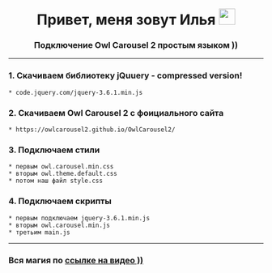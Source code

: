 <h1 align="center">Привет, меня зовут Илья
<img src="https://github.com/blackcater/blackcater/raw/main/images/Hi.gif" height="32"/></h1>
<h3 align="center">Подключение Owl Carousel 2 простым языком ))</h3>

---

### 1. Скачиваем библиотеку jQuuery - compressed version!
    * code.jquery.com/jquery-3.6.1.min.js
### 2. Скачиваем Owl Carousel 2 с фоициального сайта 
    * https://owlcarousel2.github.io/OwlCarousel2/
### 3. Подключаем стили
    * первым owl.carousel.min.css
    * вторым owl.theme.default.css
    * потом наш файл style.css
### 4. Подключаем скрипты
    * первым подключаем jquery-3.6.1.min.js
    * вторым owl.carousel.min.js  
    * третьим main.js

---

###  Вся магия по [ссылке на видео ))](https://youtu.be/9v_2YPnRqi0)
